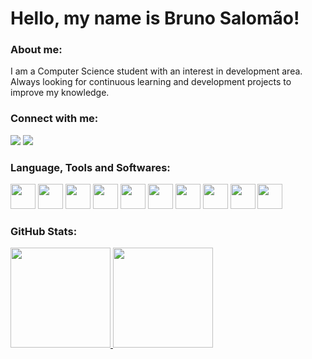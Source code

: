 # Hello, my name is Bruno Salomão!

### About me:
I am a Computer Science student with an interest in development area.\
Always looking for continuous learning and development projects to improve my knowledge.

### Connect with me:
<div>
<a href = "mailto:bruno.salomao34@gmail.com"><img loading="lazy" src="https://img.shields.io/badge/Gmail-D14836?style=for-the-badge&logo=gmail&logoColor=white" target="_blank"></a>
<a href="https://www.linkedin.com/in/bruno-salomao34" target="_blank"><img loading="lazy" src="https://img.shields.io/badge/-LinkedIn-%230077B5?style=for-the-badge&logo=linkedin&logoColor=white" target="_blank"></a>
</div>

### Language, Tools and Softwares:
<div>
<img loading="lazy" src="https://cdn.jsdelivr.net/gh/devicons/devicon@latest/icons/html5/html5-original.svg" width="40" height="40"/>
<img loading="lazy" src="https://cdn.jsdelivr.net/gh/devicons/devicon@latest/icons/css3/css3-original.svg" width="40" height="40"/>
<img loading="lazy" src="https://cdn.jsdelivr.net/gh/devicons/devicon@latest/icons/javascript/javascript-original.svg" width="40" height="40"/>
<img loading="lazy" src="https://cdn.jsdelivr.net/gh/devicons/devicon@latest/icons/java/java-original.svg" width="40" height="40"/>
<img loading="lazy" src="https://cdn.jsdelivr.net/gh/devicons/devicon/icons/git/git-original.svg" width="40" height="40"/>
<img loading="lazy" src="https://cdn.jsdelivr.net/gh/devicons/devicon@latest/icons/postman/postman-original.svg" width="40" height="40"/>
<img loading="lazy" src="https://cdn.jsdelivr.net/gh/devicons/devicon@latest/icons/vscode/vscode-original.svg" width="40" height="40"/>
<img loading="lazy" src="https://cdn.jsdelivr.net/gh/devicons/devicon@latest/icons/intellij/intellij-original.svg" width="40" height="40"/>
<img loading="lazy" src="https://cdn.jsdelivr.net/gh/devicons/devicon@latest/icons/linux/linux-original.svg" width="40" height="40"/>
<img loading="lazy" src="https://cdn.jsdelivr.net/gh/devicons/devicon@latest/icons/windows11/windows11-original.svg" width="40" height="40"/>
</div>

### GitHub Stats:
<div>
<a href="https://github.com/brunosalomao34">
<img loading="lazy" height="160em" src="https://github-readme-stats.vercel.app/api?username=brunosalomao34&theme=tokyonight&show_icons=true&hide_border=false&count_private=true"/>
<img loading="lazy" height="160em" src="https://github-readme-stats.vercel.app/api/top-langs/?username=brunosalomao34&theme=tokyonight&show_icons=true&hide_border=false&layout=compact"/>
</div>
